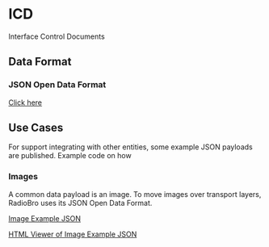 # ICD
Interface Control Documents

## Data Format

### JSON Open Data Format
[Click here](JSON.md)

## Use Cases

For support integrating with other entities, some example JSON payloads are published. Example code on how

### Images

A common data payload is an image. To move images over transport layers, RadioBro uses its JSON Open Data Format.

[Image Example JSON](https://github.com/RadioBro/ICD/blob/master/examples/image/imageexample.json)

[HTML Viewer of Image Example JSON](https://github.com/RadioBro/ICD/blob/master/examples/image/index.html)
